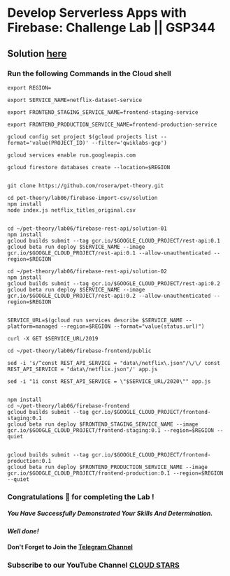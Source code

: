 # Develop Serverless Apps with Firebase: Challenge Lab || GSP344

## Solution [here](https://youtu.be/gnRrAbUzMdc)

### Run the following Commands in the Cloud shell


```
export REGION=
```

```
export SERVICE_NAME=netflix-dataset-service

export FRONTEND_STAGING_SERVICE_NAME=frontend-staging-service

export FRONTEND_PRODUCTION_SERVICE_NAME=frontend-production-service
```

```
gcloud config set project $(gcloud projects list --format='value(PROJECT_ID)' --filter='qwiklabs-gcp')

gcloud services enable run.googleapis.com

gcloud firestore databases create --location=$REGION


git clone https://github.com/rosera/pet-theory.git

cd pet-theory/lab06/firebase-import-csv/solution
npm install
node index.js netflix_titles_original.csv


cd ~/pet-theory/lab06/firebase-rest-api/solution-01
npm install
gcloud builds submit --tag gcr.io/$GOOGLE_CLOUD_PROJECT/rest-api:0.1
gcloud beta run deploy $SERVICE_NAME --image gcr.io/$GOOGLE_CLOUD_PROJECT/rest-api:0.1 --allow-unauthenticated --region=$REGION

cd ~/pet-theory/lab06/firebase-rest-api/solution-02
npm install
gcloud builds submit --tag gcr.io/$GOOGLE_CLOUD_PROJECT/rest-api:0.2
gcloud beta run deploy $SERVICE_NAME --image gcr.io/$GOOGLE_CLOUD_PROJECT/rest-api:0.2 --allow-unauthenticated --region=$REGION


SERVICE_URL=$(gcloud run services describe $SERVICE_NAME --platform=managed --region=$REGION --format="value(status.url)")

curl -X GET $SERVICE_URL/2019

cd ~/pet-theory/lab06/firebase-frontend/public

sed -i 's/^const REST_API_SERVICE = "data\/netflix\.json"/\/\/ const REST_API_SERVICE = "data\/netflix.json"/' app.js

sed -i "1i const REST_API_SERVICE = \"$SERVICE_URL/2020\"" app.js


npm install
cd ~/pet-theory/lab06/firebase-frontend
gcloud builds submit --tag gcr.io/$GOOGLE_CLOUD_PROJECT/frontend-staging:0.1
gcloud beta run deploy $FRONTEND_STAGING_SERVICE_NAME --image gcr.io/$GOOGLE_CLOUD_PROJECT/frontend-staging:0.1 --region=$REGION --quiet


gcloud builds submit --tag gcr.io/$GOOGLE_CLOUD_PROJECT/frontend-production:0.1
gcloud beta run deploy $FRONTEND_PRODUCTION_SERVICE_NAME --image gcr.io/$GOOGLE_CLOUD_PROJECT/frontend-production:0.1 --region=$REGION --quiet
```



### Congratulations 🎉 for completing the Lab !

##### You Have Successfully Demonstrated Your Skills And Determination.

#### *Well done!*

#### Don't Forget to Join the [Telegram Channel](https://t.me/cloudstars24)

### Subscribe to our YouTube Channel [CLOUD STARS](https://www.youtube.com/@cloud-stars)
